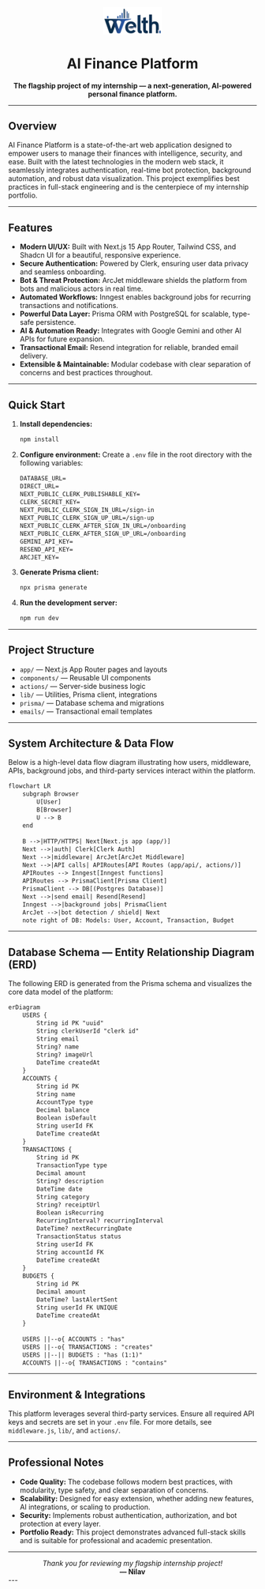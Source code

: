 <div align="center">
	<img src="public/logo.png" alt="AI Finance Platform Logo" width="120" />
	<h1>AI Finance Platform</h1>
	<p><strong>The flagship project of my internship &mdash; a next-generation, AI-powered personal finance platform.</strong></p>
</div>

---

## Overview

AI Finance Platform is a state-of-the-art web application designed to empower users to manage their finances with intelligence, security, and ease. Built with the latest technologies in the modern web stack, it seamlessly integrates authentication, real-time bot protection, background automation, and robust data visualization. This project exemplifies best practices in full-stack engineering and is the centerpiece of my internship portfolio.

---

## Features

- **Modern UI/UX:** Built with Next.js 15 App Router, Tailwind CSS, and Shadcn UI for a beautiful, responsive experience.
- **Secure Authentication:** Powered by Clerk, ensuring user data privacy and seamless onboarding.
- **Bot & Threat Protection:** ArcJet middleware shields the platform from bots and malicious actors in real time.
- **Automated Workflows:** Inngest enables background jobs for recurring transactions and notifications.
- **Powerful Data Layer:** Prisma ORM with PostgreSQL for scalable, type-safe persistence.
- **AI & Automation Ready:** Integrates with Google Gemini and other AI APIs for future expansion.
- **Transactional Email:** Resend integration for reliable, branded email delivery.
- **Extensible & Maintainable:** Modular codebase with clear separation of concerns and best practices throughout.

---

## Quick Start

1. **Install dependencies:**
   ```bash
   npm install
   ```
2. **Configure environment:**
   Create a `.env` file in the root directory with the following variables:
   ```
   DATABASE_URL=
   DIRECT_URL=
   NEXT_PUBLIC_CLERK_PUBLISHABLE_KEY=
   CLERK_SECRET_KEY=
   NEXT_PUBLIC_CLERK_SIGN_IN_URL=/sign-in
   NEXT_PUBLIC_CLERK_SIGN_UP_URL=/sign-up
   NEXT_PUBLIC_CLERK_AFTER_SIGN_IN_URL=/onboarding
   NEXT_PUBLIC_CLERK_AFTER_SIGN_UP_URL=/onboarding
   GEMINI_API_KEY=
   RESEND_API_KEY=
   ARCJET_KEY=
   ```
3. **Generate Prisma client:**
   ```bash
   npx prisma generate
   ```
4. **Run the development server:**
   ```bash
   npm run dev
   ```

---

## Project Structure

- `app/` &mdash; Next.js App Router pages and layouts
- `components/` &mdash; Reusable UI components
- `actions/` &mdash; Server-side business logic
- `lib/` &mdash; Utilities, Prisma client, integrations
- `prisma/` &mdash; Database schema and migrations
- `emails/` &mdash; Transactional email templates

---

## System Architecture & Data Flow

Below is a high-level data flow diagram illustrating how users, middleware, APIs, background jobs, and third-party services interact within the platform.

```mermaid
flowchart LR
	subgraph Browser
		U[User]
		B[Browser]
		U --> B
	end

	B -->|HTTP/HTTPS| Next[Next.js app (app/)]
	Next -->|auth| Clerk[Clerk Auth]
	Next -->|middleware| ArcJet[ArcJet Middleware]
	Next -->|API calls| APIRoutes[API Routes (app/api/, actions/)]
	APIRoutes --> Inngest[Inngest functions]
	APIRoutes --> PrismaClient[Prisma Client]
	PrismaClient --> DB[(Postgres Database)]
	Next -->|send email| Resend[Resend]
	Inngest -->|background jobs| PrismaClient
	ArcJet -->|bot detection / shield| Next
	note right of DB: Models: User, Account, Transaction, Budget
```

---

## Database Schema — Entity Relationship Diagram (ERD)

The following ERD is generated from the Prisma schema and visualizes the core data model of the platform:

```mermaid
erDiagram
	USERS {
		String id PK "uuid"
		String clerkUserId "clerk id"
		String email
		String? name
		String? imageUrl
		DateTime createdAt
	}
	ACCOUNTS {
		String id PK
		String name
		AccountType type
		Decimal balance
		Boolean isDefault
		String userId FK
		DateTime createdAt
	}
	TRANSACTIONS {
		String id PK
		TransactionType type
		Decimal amount
		String? description
		DateTime date
		String category
		String? receiptUrl
		Boolean isRecurring
		RecurringInterval? recurringInterval
		DateTime? nextRecurringDate
		TransactionStatus status
		String userId FK
		String accountId FK
		DateTime createdAt
	}
	BUDGETS {
		String id PK
		Decimal amount
		DateTime? lastAlertSent
		String userId FK UNIQUE
		DateTime createdAt
	}

	USERS ||--o{ ACCOUNTS : "has"
	USERS ||--o{ TRANSACTIONS : "creates"
	USERS ||--|| BUDGETS : "has (1:1)"
	ACCOUNTS ||--o{ TRANSACTIONS : "contains"
```

---

## Environment & Integrations

This platform leverages several third-party services. Ensure all required API keys and secrets are set in your `.env` file. For more details, see `middleware.js`, `lib/`, and `actions/`.

---

## Professional Notes

- **Code Quality:** The codebase follows modern best practices, with modularity, type safety, and clear separation of concerns.
- **Scalability:** Designed for easy extension, whether adding new features, AI integrations, or scaling to production.
- **Security:** Implements robust authentication, authorization, and bot protection at every layer.
- **Portfolio Ready:** This project demonstrates advanced full-stack skills and is suitable for professional and academic presentation.

---

<div align="center">
	<em>Thank you for reviewing my flagship internship project!</em><br/>
	<strong>— Nilav</strong>
</div>
---
